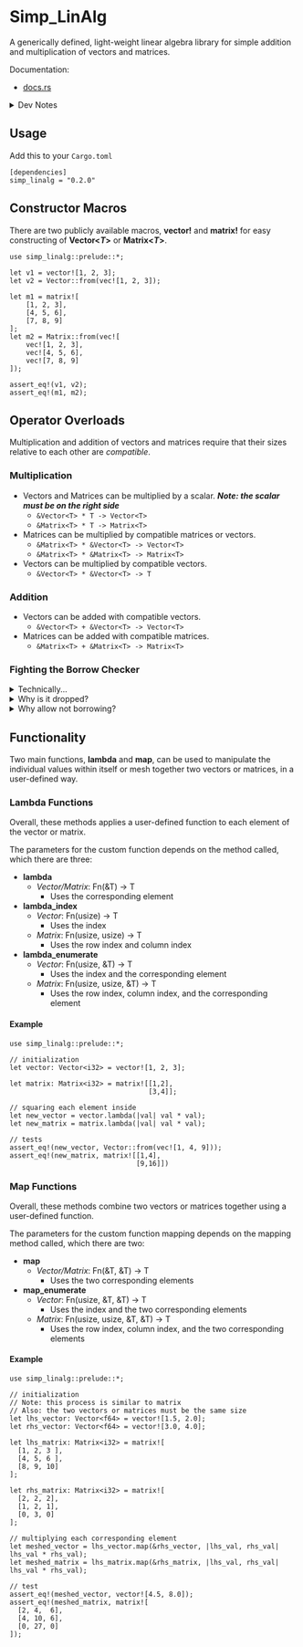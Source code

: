 # Simp_LinAlg

A generically defined, light-weight linear algebra library for simple addition and multiplication of vectors and matrices.

Documentation:
- [docs.rs](https://docs.rs/simp_linalg/)

<details>
<summary>Dev Notes</summary>

<details>
<summary>0.2.0</summary>

- Created public macros
	- vector!
	- matrix!
- Renamed modules
	- simp_linalg::vector => simp_linalg::vector_impl
	- simp_linalg::matrix => simp_linalg::matrix_impl


</details>

</details>

## Usage

Add this to your ``Cargo.toml``
```
[dependencies]
simp_linalg = "0.2.0"
```

## Constructor Macros

There are two publicly available macros, **vector!** and **matrix!** for easy constructing of **Vector\<_T_>** or **Matrix\<_T_>**.

```
use simp_linalg::prelude::*;

let v1 = vector![1, 2, 3];
let v2 = Vector::from(vec![1, 2, 3]);

let m1 = matrix![
    [1, 2, 3],
    [4, 5, 6],
    [7, 8, 9]
];
let m2 = Matrix::from(vec![
    vec![1, 2, 3],
    vec![4, 5, 6],
    vec![7, 8, 9]
]);

assert_eq!(v1, v2);
assert_eq!(m1, m2);
```

## Operator Overloads

Multiplication and addition of vectors and matrices require that their sizes relative to each other are *compatible*.

### Multiplication

- Vectors and Matrices can be multiplied by a scalar. __*Note: the scalar must be on the right side*__
	* ``&Vector<T> * T -> Vector<T>``
	* ``&Matrix<T> * T -> Matrix<T>``
- Matrices can be multiplied by compatible matrices or vectors. 
	* ``&Matrix<T> * &Vector<T> -> Vector<T>``
	* ``&Matrix<T> * &Matrix<T> -> Matrix<T>``
- Vectors can be multiplied by compatible vectors.
	* ``&Vector<T> * &Vector<T> -> T``

### Addition

- Vectors can be added with compatible vectors.
	* ``&Vector<T> + &Vector<T> -> Vector<T>``
- Matrices can be added with compatible matrices.
	* ``&Matrix<T> + &Matrix<T> -> Matrix<T>``

### Fighting the Borrow Checker

<details>
<summary>Technically...</summary>
The aforementioned operator overloaded features utilize borrows frequently. This is only necessary if you intend to continue the lifetime of the variable after its use in the calculation <i>(which is likely often)</i>.

If this is not a requirement, then borrowing is unneeded and the calculation will work as expected.

For example:
```
use simp_linalg::prelude::*;

//Create two vectors
let vector1 = vector![1, 2, 3];

let vector2 = vector![4, 5, 6];

// Note: vector2 is dropped after this calculation, but vector1 is not.
let dot_prod: i32 = &vector1 * vector2;
```
</details>

<details>
<summary>Why is it dropped?</summary>
This is due to Rust's <b>move</b> semantics. Rust's standard library type <b>Vec</b> does not implement the <b>Copy</b> trait, thereby moving the value into the multiplication/addition function when called, and consequently dropped when that function goes out of scope. By borrowing the value, the ownership is returned to the original scope and no value is dropped.
</details>

<details>
<summary>Why allow not borrowing?</summary>
This is because it allows for more readable source code.

For instance, suppose you have a vector ``vector_1`` that is transformed by a matrix ``matrix``, whose result will be summed to another vector ``vector_2``.

__In version 0.1.1 *(old)*__:
```
let result: Vector<i32> = &(&matrix * &vector_1) + &vector_2;
```

__In version 0.1.2+__:
```
let result: Vector<i32> = &matrix * &vector_1 + &vector_2;
```

Additionally, with the new feature of multiplying vectors and matrices by scalars, this saves the programmer from another unnecessary borrow. Using the example above, suppose now you want to scale ``vector_2`` before it is summed.

__In version 0.1.1 *(old and hypothetically if scalar multiplication were included)*__:
```
let result: Vector<i32> = &(&matrix * &vector_1) + &(&vector_2 * 4);
```

__In version 0.1.2+__:
```
let result: Vector<i32> = &matrix * &vector_1 + &vector_2 * 4;
```
</details>

## Functionality
Two main functions, **lambda** and **map**, can be used to manipulate the individual values within itself or mesh together two vectors or matrices, in a user-defined way.

### Lambda Functions

Overall, these methods applies a user-defined function to each element of the vector or matrix.

The parameters for the custom function depends on the method called, which there are three:
- **lambda**
	- *Vector/Matrix*: Fn(&T) -> T
		- Uses the corresponding element
- **lambda_index**
	- *Vector*: Fn(usize) -> T
		- Uses the index
	- *Matrix*: Fn(usize, usize) -> T
		- Uses the row index and column index
- **lambda_enumerate**
	- *Vector*: Fn(usize, &T) -> T
		- Uses the index and the corresponding element
	- *Matrix*: Fn(usize, usize, &T) -> T
		- Uses the row index, column index, and the corresponding element

#### Example
```
use simp_linalg::prelude::*;

// initialization
let vector: Vector<i32> = vector![1, 2, 3];

let matrix: Matrix<i32> = matrix![[1,2],
                                  [3,4]];

// squaring each element inside
let new_vector = vector.lambda(|val| val * val);
let new_matrix = matrix.lambda(|val| val * val);

// tests
assert_eq!(new_vector, Vector::from(vec![1, 4, 9]));
assert_eq!(new_matrix, matrix![[1,4],
                               [9,16]])
```

### Map Functions

Overall, these methods combine two vectors or matrices together using a user-defined function.

The parameters for the custom function mapping depends on the mapping method called, which there are two:
- **map**
	- *Vector/Matrix*: Fn(&T, &T) -> T
		- Uses the two corresponding elements
- **map_enumerate**
	- *Vector*: Fn(usize, &T, &T) -> T
		- Uses the index and the two corresponding elements
	- *Matrix*: Fn(usize, usize, &T, &T) -> T
		- Uses the row index, column index, and the two corresponding elements

#### Example
```
use simp_linalg::prelude::*;

// initialization
// Note: this process is similar to matrix
// Also: the two vectors or matrices must be the same size
let lhs_vector: Vector<f64> = vector![1.5, 2.0];
let rhs_vector: Vector<f64> = vector![3.0, 4.0];

let lhs_matrix: Matrix<i32> = matrix![
  [1, 2, 3 ],
  [4, 5, 6 ],
  [8, 9, 10]
];

let rhs_matrix: Matrix<i32> = matrix![
  [2, 2, 2],
  [1, 2, 1],
  [0, 3, 0]
];

// multiplying each corresponding element
let meshed_vector = lhs_vector.map(&rhs_vector, |lhs_val, rhs_val| lhs_val * rhs_val);
let meshed_matrix = lhs_matrix.map(&rhs_matrix, |lhs_val, rhs_val| lhs_val * rhs_val);

// test
assert_eq!(meshed_vector, vector![4.5, 8.0]);
assert_eq!(meshed_matrix, matrix![
  [2, 4,  6],
  [4, 10, 6],
  [0, 27, 0]
]);
```
